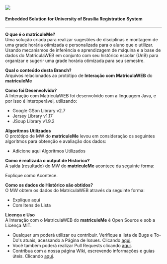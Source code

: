 ![](https://github.com/sant0ro/matriculeMe/raw/server/Logo.png)
#### Embedded Solution for University of Brasília Registration System
-------------------------------------

<b>O que é o matriculeMe?</b><br>
Uma solução criada para realizar sugestões de disciplinas e montagem de uma grade horária otimizada e personalizada para o aluno que o utilizar. Usando mecanismos de inferência e aprendizagem de máquina e a base de dados do MatriculaWEB em conjunto com seu histórico escolar (UnB) para organizar e sugerir uma grade horária otimizada para seu semestre.

<b>Qual o conteúdo desta Branch?</b><br>
Arquivos relacionados ao protótipo de **Interação com MatriculaWEB** do **matriculeMe**

<b>Como foi Desenvolvido?</b><br>
A Interação com MatriculaWEB foi desenvolvido com a linguagem Java, e por isso é interoperável, utilizando:

* Google GSon Library v2.7
* Jersey Library v1.17
* JSoup Library v1.9.2

<b>Algoritmos Utilizados</b><br>
O protótipo de MW do **matriculeMe** levou em consideração os seguintes algoritmos para obtenção e avaliação dos dados:

* Adicione aqui Algoritmos Utilizados

<b>Como é realizada o output de Historico?</b><br>
A saída (resultado) do MW do **matriculeMe** acontece da seguinte forma:

Explique como Acontece.

<b>Como os dados do Histórico são obtidos?</b><br>
O MW obtem os dados do MatriculaWEB através da seguinte forma:

* Explique aqui
* Com Itens de Lista

<b>Licença e Uso</b><br>
A Interação com o MatriculaWEB do **matriculeMe** é Open Source e sob a Licença MIT. 

* Qualquer um poderá utilizar ou contribuir. Verifique a lista de Bugs e To-Do's atuais, acessando a Página de Issues. Clicando [aqui](https://github.com/sant0ro/matriculeMe/issues). 
* Você também poderá realizar Pull Requests clicando [aqui](https://github.com/sant0ro/matriculeMe/pulls).
* Contribua com a nossa página Wiki, escrevendo informações e guias úteis. Clicando [aqui](https://github.com/sant0ro/matriculeMe/wiki).
